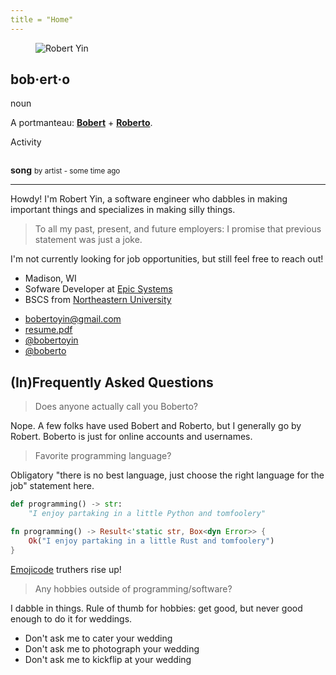 ```yaml
---
title = "Home"
---
```


<article class="media">
    <figure class="media-left">
        <p class="image is-96x96">
            <img src="/static/assets/robert.jpg" alt="Robert Yin">
        </p>
    </figure>
    <div class="media-content">
        <h1 class="title has-text-weight-bold is-size-5-mobile">bob·ert·o</h1>
        <p class="subtitle is-italic is-size-6-mobile">noun</p>
        <p>A portmanteau:
            <a href="https://en.wiktionary.org/wiki/Bobert"><strong>Bobert</strong></a>
            +
            <a href="https://en.wiktionary.org/wiki/Roberto"><strong>Roberto</strong></a>.
        </p>
    </div>
</article>

<article 
    class="message"
    hx-get="/currently_playing"
    hx-trigger="load"
    hx-target="#message-body"
    hx-on::before-request="resetMessage()"
    hx-on::after-request="resetMessageReload()">
    <div class="message-header p-2">
        <span class="icon-text is-flex-wrap-nowrap">
            <span class="icon"><i class="ph-bold ph-broadcast"></i></span>
            <span>Activity</span>
        </span>
        <span id="reload"
            class="icon"
            hx-get="/currently_playing"
            hx-trigger="click"
            hx-target="#message-body"
            hx-on::before-request="resetMessage()"
            hx-on::after-request="resetMessageReload()">
            <i class="ph-bold ph-arrows-clockwise"></i>
        </span>
    </div>
    <div id="message-body" class="message-body">
        <article class="media">
            <figure class="media-left">
                <p class="image is-64x64 is-skeleton">
                    <img>
                </p>
            </figure>
            <div class="media-content is-skeleton">
                <strong>song</strong> <small>by artist - some time ago</small>
            </div>
        </article>
    </div>
</article>

---

Howdy! I'm Robert Yin, a software engineer who dabbles in making important things and specializes in making silly things.

> To all my past, present, and future employers: I promise that previous statement was just a joke.

I'm not currently looking for job opportunities, but still feel free to reach out!

<ul class="icon-list ml-0">
    <li>
        <span class="icon-text is-flex-wrap-nowrap">
            <span class="icon has-text-danger"><i class="ph-bold ph-map-pin"></i></span>
            <span>Madison, WI</span>
        </span>
    </li>
    <li>
        <span class="icon-text is-flex-wrap-nowrap">
            <span class="icon has-text-warning"><i class="ph-bold ph-briefcase"></i></span>
            <span>Sofware Developer at <a href="https://epic.com">Epic Systems</a></span>
        </span>
    </li>
    <li>
        <span class="icon-text is-flex-wrap-nowrap">
            <span class="icon has-text-link"><i class="ph-bold ph-graduation-cap"></i></span>
            <span>BSCS from <a href="https://northeastern.edu">Northeastern University</a></span>
        </span>
    </li>
</ul>

<ul class="icon-list ml-0">
    <li>
        <span class="icon-text is-flex-wrap-nowrap">
            <span class="icon has-text-primary"><i class="ph-bold ph-envelope"></i></span>
            <span><a href="mailto:bobertoyin@gmail.com">bobertoyin@gmail.com</a></span>
        </span>
    </li>
    <li>
        <span class="icon-text is-flex-wrap-nowrap">
            <span class="icon has-text-success"><i class="ph-bold ph-read-cv-logo"></i></span>
            <span><a href="/static/assets/resume.pdf">resume.pdf</a></span>
        </span>
    </li>
    <li>
        <span class="icon-text is-flex-wrap-nowrap">
            <span class="icon"><i class="ph-bold ph-github-logo"></i></span>
            <span><a href="https://github.com/bobertoyin">@bobertoyin</a></span>
        </span>
    </li>
    <li>
        <span class="icon-text is-flex-wrap-nowrap">
            <span class="icon has-text-info"><i class="ph-bold ph-linkedin-logo"></i></span>
            <span><a href="https://linkedin.com/in/boberto">@boberto</a></span>
        </span>
    </li>
</ul>

## (In)Frequently Asked Questions

> Does anyone actually call you Boberto?

Nope. A few folks have used Bobert and Roberto, but I generally go by Robert. Boberto is just for online accounts and usernames.

> Favorite programming language?

Obligatory "there is no best language, just choose the right language for the job" statement here.

```python
def programming() -> str:
    "I enjoy partaking in a little Python and tomfoolery"
```

```rust
fn programming() -> Result<'static str, Box<dyn Error>> {
    Ok("I enjoy partaking in a little Rust and tomfoolery")
}
```

[Emojicode](https://emojicode.org) truthers rise up!

> Any hobbies outside of programming/software?

I dabble in things. Rule of thumb for hobbies: get good, but never good enough to do it for weddings.

<ul class="icon-list ml-0">
    <li>
        <span class="icon-text is-flex-wrap-nowrap">
            <span class="icon"><i class="ph-bold ph-chef-hat"></i></span>
            <span>Don't ask me to cater your wedding</span>
        </span>
    </li>
    <li>
        <span class="icon-text is-flex-wrap-nowrap">
            <span class="icon"><i class="ph-bold ph-camera"></i></span>
            <span>Don't ask me to photograph your wedding</span>
        </span>
    </li>
    <li>
        <span class="icon-text is-flex-wrap-nowrap">
            <span class="icon"><i class="ph-bold ph-tire"></i></span>
            <span>Don't ask me to kickflip at your wedding</span>
        </span>
    </li>
</ul>

